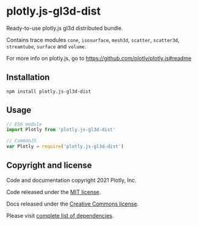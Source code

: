 # plotly.js-gl3d-dist

Ready-to-use plotly.js gl3d distributed bundle.

Contains trace modules `cone`, `isosurface`, `mesh3d`, `scatter`, `scatter3d`, `streamtube`, `surface` and `volume`.

For more info on plotly.js, go to https://github.com/plotly/plotly.js#readme

## Installation

```
npm install plotly.js-gl3d-dist
```
## Usage

```js
// ES6 module
import Plotly from 'plotly.js-gl3d-dist'

// CommonJS
var Plotly = require('plotly.js-gl3d-dist')
```

## Copyright and license

Code and documentation copyright 2021 Plotly, Inc.

Code released under the [MIT license](https://github.com/plotly/plotly.js/blob/master/LICENSE).

Docs released under the [Creative Commons license](https://github.com/plotly/documentation/blob/source/LICENSE).

Please visit [complete list of dependencies](https://www.npmjs.com/package/plotly.js/v/2.3.1?activeTab=dependencies).
